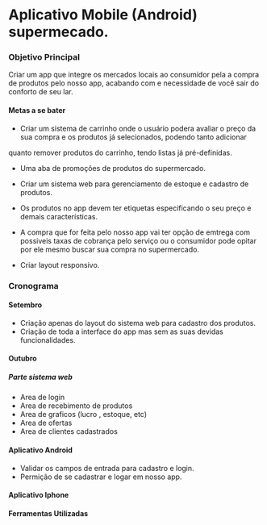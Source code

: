 ﻿# Aplicativo Mobile (Android) supermecado.

### Objetivo Principal

Criar um app que integre os mercados locais ao consumidor pela a compra de produtos pelo nosso app, 
acabando com e necessidade de você sair do conforto de seu lar.

#### Metas a se bater

* Criar um sistema de carrinho onde o usuário podera avaliar o preço da sua compra e os produtos já selecionados, podendo tanto adicionar

 quanto remover produtos do carrinho, tendo listas já pré-definidas.
* Uma aba de promoções de produtos do supermercado.

* Criar um sistema web para gerenciamento de estoque e cadastro de produtos. 

* Os produtos no app devem ter etiquetas especificando o seu preço e demais características.

* A compra que for feita pelo nosso app vai ter opção de emtrega com possiveis taxas de cobrança pelo serviço ou o consumidor pode opitar por ele mesmo buscar sua compra no supermercado.

* Criar layout responsivo.     

### Cronograma

#### Setembro

* Criação apenas do layout do sistema web para cadastro dos produtos.
* Criação de toda a interface do app mas sem as suas devidas funcionalidades.

#### Outubro

##### Parte sistema web

* Area de login
* Area de recebimento de produtos 
* Area de graficos (lucro , estoque, etc)
* Area de ofertas 
* Area de clientes cadastrados

#### Aplicativo Android

* Validar os campos de entrada para cadastro e login.
* Permição de se cadastrar e logar em nosso app.


#### Aplicativo Iphone


#### Ferramentas Utilizadas
